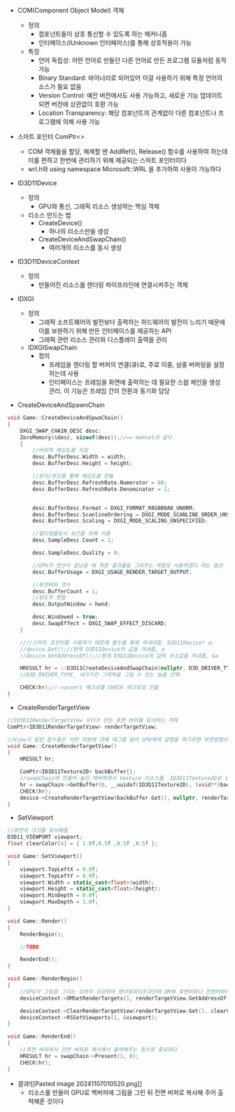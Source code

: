 - COM(Component Object Model) 객체
	- 정의
		- 컴포넌트들이 상호 통신할 수 있도록 하는 메커니즘
		- 인터페이스(IUnknown 인터페이스)를 통해 상호작용이 가능
	- 특징
		- 언어 독립성: 어떤 언어로 만들던 다른 언어로 만든 프로그램 모듈처럼 동작 가능
		- Binary Standard: 바이너리로 되어있어 이걸 사용하기 위해 특정 언어의 소스가 필요 없음
		- Version Control: 예전 버전에서도 사용 가능하고, 새로운 기능 업데이트 되면 버전에 상관없이 호환 가능
		- Location Transparency: 해당 컴포넌트의 관계없이 다른 컴포넌트나 프로그램에 의해 사용 가능
- 스마트 포인터 ComPtr<>
	- COM 객체들을 할당, 해제할 땐 AddRef(), Release() 함수를 사용하여 하는데 이를 편하고 한번에 관리하기 위해 제공되는 스마트 포인터이다
	- wrl.h와 using namespace Microsoft::WRL 을 추가하여 사용이 가능하다
- ID3D11Device
	- 정의
		- GPU와 통신, 그래픽 리소스 생성하는 핵심 객체
	- 리소스 만드는 법
		- CreateDevice()
			- 하나의 리소스만을 생성
		- CreateDeviceAndSwapChain()
			- 여러개의 리소스를 동시 생성
- ID3D11DeviceContext
	- 정의
		- 만들어진 리소스를 렌더링 파이프라인에 연결시켜주는 객체
- IDXGI
	- 정의
		- 그래픽 소프트웨어의 발전보다 출력하는 하드웨어의 발전이 느리기 때문에 이를 보완하기 위해 만든 인터페이스를 제공하는 API
		- 그래픽 관련 리소스 관리와 디스플레이 출력을 관리
	- IDXGISwapChain
		- 정의
			- 프레임을 렌더링 할 버퍼의 연결(큐)로, 주로 이중, 삼중 버퍼링을 설정하는데 사용
			- 인터페이스는 프레임을 화면에 출력하는 데 필요한 스왑 체인을 생성 관리. 이 기능은 프레임 간의 전환과 동기화 담당

- CreateDeviceAndSpawnChain
```C++
void Game::CreateDeviceAndSpwaChain()
{
	DXGI_SWAP_CHAIN_DESC desc;
	ZeroMemory(&desc, sizeof(desc));//== memset과 같다
	{
		//버퍼의 해상도를 지정
		desc.BufferDesc.Width = width;
		desc.BufferDesc.Height = height;

		//분자/분모를 통해 해상도를 만듦
		desc.BufferDesc.RefreshRate.Numerator = 60;
		desc.BufferDesc.RefreshRate.Denominator = 1;


		desc.BufferDesc.Format = DXGI_FORMAT_R8G8B8A8_UNORM;
		desc.BufferDesc.ScanlineOrdering = DXGI_MODE_SCANLINE_ORDER_UNSPECIFIED;
		desc.BufferDesc.Scaling = DXGI_MODE_SCALING_UNSPECIFIED;

		//멀티샘플링시 보간을 위해 사용
		desc.SampleDesc.Count = 1;

		desc.SampleDesc.Quality = 0;

		//GPU가 연산이 끝났을 때 최종 결과물을 그려주는 역할로 사용하겠다 라는 옵션
		desc.BufferUsage = DXGI_USAGE_RENDER_TARGET_OUTPUT;

		//후면버퍼 갯수
		desc.BufferCount = 1;
		//윈도우 헨들
		desc.OutputWindow = hwnd;

		desc.Windowed = true;
		desc.SwapEffect = DXGI_SWAP_EFFECT_DISCARD;
	}

	////스마트 포인터를 사용하기 때문에 함수를 통해 꺼내야함, D3D11Device* a;
	//device.Get();//현재 D3D11Device의 값을 꺼내줌, a
	//device.GetAddressOf();//현재 D3D11Device의 값의 주소값을 꺼내줌, &a

	HRESULT hr = ::D3D11CreateDeviceAndSwapChain(nullptr, D3D_DRIVER_TYPE_HARDWARE, nullptr, 0, nullptr, 0, D3D11_SDK_VERSION, &desc, swapChain.GetAddressOf(), device.GetAddressOf(), nullptr, deviceContext.GetAddressOf());
	//D3D_DRIVER_TYPE_ 내가가진 그래픽을 그릴 수 있는 놈을 선택

	CHECK(hr);//->assert 메크로를 CHECK 메크로로 만듦
}
```

- CreateRenderTargetView
```C++
//ID3D11RenderTargetView 우리가 만든 후면 버퍼를 묘사하는 객체
ComPtr<ID3D11RenderTargetView> renderTargetView;

//View가 달린 함수들은 어떤 자원에 대해 태그를 달아 GPU에게 설명을 하기위한 부연설명으로 이해하기
void Game::CreateRenderTargetView()
{
	HRESULT hr;

	ComPtr<ID3D11Texture2D> backBuffer{};
	//swapChain에 만들어 놓은 백버퍼에서 texture 리소스를  ID3D11Texture2D로 넘겨줌
	hr = swapChain->GetBuffer(0, __uuidof(ID3D11Texture2D), (void**)backBuffer.GetAddressOf());
	CHECK(hr);
	device->CreateRenderTargetView(backBuffer.Get(), nullptr, renderTargetView.GetAddressOf());
}
```

- SetViewport
```C++
//화면의 크기를 묘사해줌
D3D11_VIEWPORT viewport;
float clearColor[4] = { 1.0f,0.5f ,0.5f ,0.5f };

void Game::SetViewport()
{
	viewport.TopLeftX = 0.0f;
	viewport.TopLeftY = 0.0f;
	viewport.Width = static_cast<float>(width);
	viewport.Height = static_cast<float>(height);
	viewport.MinDepth = 0.0f;
	viewport.MaxDepth = 1.0f;
}

void Game::Render()
{
	RenderBegin();

	//TODO

	RenderEnd();
}

void Game::RenderBegin()
{
	//GPU가 그림을 그리는 것까지 성공하며 렌더링파이프라인에 OM에 후면버퍼나 전면버퍼에 그려달라고 전해주는 함수
	deviceContext->OMSetRenderTargets(1, renderTargetView.GetAddressOf(), nullptr);

	deviceContext->ClearRenderTargetView(renderTargetView.Get(), clearColor);
	deviceContext->RSSetViewports(1, &viewport);
}

void Game::RenderEnd()
{
	//후면 버퍼에서 전면 버퍼로 복사해서 출력해주는 함수로 중요하다
	HRESULT hr = swapChain->Present(1, 0);
	CHECK(hr);
}
```

- 결과![[Pasted image 20241107010520.png]]
	- 리소스를 만들어 GPU로 백버퍼에 그림을 그린 뒤  전면 버퍼로 복사해 주어 출력해준 것이다